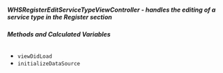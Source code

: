 ##### **WHSRegisterEditServiceTypeViewController** - handles the editing of a service type in the Register section

###### **Methods and Calculated Variables**
- `viewDidLoad`
- `initializeDataSource`